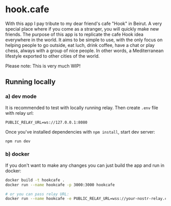# hook.cafe

With this app I pay tribute to my dear friend's cafe "Hook" in Beirut. A very special place where if you come as a stranger, you will quickly make new friends. The purpose of this app is to replicate the cafe Hook idea everywhere in the world. It aims to be simple to use, with the only focus on helping people to go outside, eat luch, drink coffee, have a chat or play chess, always with a group of nice people. In other words, a Mediterranean lifestyle exported to other cities of the world. 

Please note: This is very much WIP!

## Running locally

### a) dev mode
It is recommended to test with locally running relay. Then create `.env` file with relay url:
```
PUBLIC_RELAY_URL=ws://127.0.0.1:8080
```
Once you've installed dependencies with `npm install`, start dev server:
```bash
npm run dev
```
### b) docker
If you don't want to make any changes you can just build the app and run in docker:
```bash
docker build -t hookcafe .
docker run --name hookcafe -p 3000:3000 hookcafe

# or you can pass relay URL:
docker run --name hookcafe -e PUBLIC_RELAY_URL=wss://your-nostr-relay.com -p 3000:3000 hookcafe
```